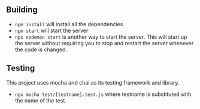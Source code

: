 ## Building
- `npm install` will install all the dependencies
- `npm start` will start the server
- `npx nodemon start` is another way to start the server. This will start up the server without requiring you to stop and restart the server whenever the code is changed.

## Testing
This project uses mocha and chai as its testing framework and library. 
- `npx mocha test/[testname].test.js` where testname is substituted with the name of the test. 
